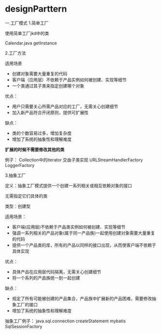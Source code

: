 # designParttern
一.工厂模式
1.简单工厂

使用简单工厂jkd中的类

Calendar.java  getInstance

2.工厂方法

适用场景

* 创建对象需要大量重复的代码
* 客户端（应用层）不依赖于产品实例如何被创建、实现等细节
* 一个类通过其子类来指定创建哪个对象

优点：

* 用户只需要关心所需产品对应的工厂，无需关心创建细节
* 加入新产品符合开闭原则，提供可扩展性

缺点：
* 类的个数容易过多，增加复杂度
* 增加了系统的抽象性和理解难度

**扩展的时候不需要修改其他的类**

例子： Collection中的iterator 交由子类实现
URLStreamHandlerFactory
LoggerFactory

3.抽象工厂

定义：抽象工厂模式提供一个创建一系列相关或相互依赖对象的接口

无需指定它们具体的类

类型：创建型

适用场景：

* 客户端(应用层)不依赖于产品类实例如何被创建、实现等细节
* 强调一系列相关的产品对象(属于同一产品族)一起使用创建对象需要大量重复的代码
* 提供一个产品类的库，所有的产品以同样的接口出现，从而使客户端不依赖于具体实现

优点：

* 具体产品在应用层代码隔离，无需关心创建细节
* 将一个系列的产品族统一到一起创建

缺点：
* 规定了所有可能被创建的产品集合，产品族中扩展新的产品困难，需要修改抽象工厂的接口
* 增加了系统的抽象性和理解难度

抽象工厂例子：
java.sql.connection   createStatement
mybatis  SqlSessionFactory

